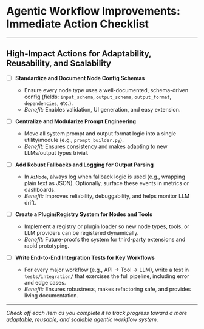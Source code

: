 # Agentic Workflow Improvements: Immediate Action Checklist

---

## High-Impact Actions for Adaptability, Reusability, and Scalability

- [ ] **Standardize and Document Node Config Schemas**
  - Ensure every node type uses a well-documented, schema-driven config (fields: `input_schema`, `output_schema`, `output_format`, `dependencies`, etc.).
  - *Benefit:* Enables validation, UI generation, and easy extension.

- [ ] **Centralize and Modularize Prompt Engineering**
  - Move all system prompt and output format logic into a single utility/module (e.g., `prompt_builder.py`).
  - *Benefit:* Ensures consistency and makes adapting to new LLMs/output types trivial.

- [ ] **Add Robust Fallbacks and Logging for Output Parsing**
  - In `AiNode`, always log when fallback logic is used (e.g., wrapping plain text as JSON). Optionally, surface these events in metrics or dashboards.
  - *Benefit:* Improves reliability, debuggability, and helps monitor LLM drift.

- [ ] **Create a Plugin/Registry System for Nodes and Tools**
  - Implement a registry or plugin loader so new node types, tools, or LLM providers can be registered dynamically.
  - *Benefit:* Future-proofs the system for third-party extensions and rapid prototyping.

- [ ] **Write End-to-End Integration Tests for Key Workflows**
  - For every major workflow (e.g., API → Tool → LLM), write a test in `tests/integration/` that exercises the full pipeline, including error and edge cases.
  - *Benefit:* Ensures robustness, makes refactoring safe, and provides living documentation.

---

*Check off each item as you complete it to track progress toward a more adaptable, reusable, and scalable agentic workflow system.* 